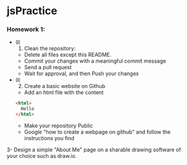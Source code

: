 # jsPractice

### Homework 1:

- [x] 1. Clean the repository:

  - Delete all files except this README.
  - Commit your changes with a meaningful commit message
  - Send a pull request
  - Wait for approval, and then Push your changes

- [x] 2. Create a basic website on Github
  - Add an html file with the content
  ```html
  <html>
    Hello
  </html>
  ```
  - Make your repository Public
  - Google "how to create a webpage on github" and follow the instructions you find

3- Design a simple "About Me" page on a sharable drawing software of your choice such as draw.io.
